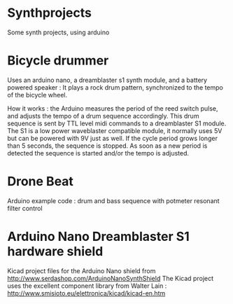 Synthprojects
=============

Some synth projects, using arduino


Bicycle drummer
===============

Uses an arduino nano, a dreamblaster s1 synth module, and a battery powered speaker :  It plays a rock drum pattern, synchronized to the tempo of the bicycle wheel. 

How it works : the Arduino measures the period of the reed switch pulse, and adjusts the tempo of a drum sequence accordingly.  This drum sequence is sent by TTL level midi commands to a dreamblaster S1 module. The S1 is a low power waveblaster compatible module, it normally uses 5V but can be powered with 9V just as well. If the cycle period grows longer than 5 seconds, the sequence is stopped. As soon as a new period is detected the sequence is started and/or the tempo is adjusted. 


Drone Beat
===============

Arduino example code : drum and bass sequence with potmeter resonant filter control 


Arduino Nano Dreamblaster S1 hardware shield
===============

Kicad project files for the Arduino Nano shield from http://www.serdashop.com/ArduinoNanoSynthShield
The Kicad project uses the excellent component library from Walter Lain : http://www.smisioto.eu/elettronica/kicad/kicad-en.htm
